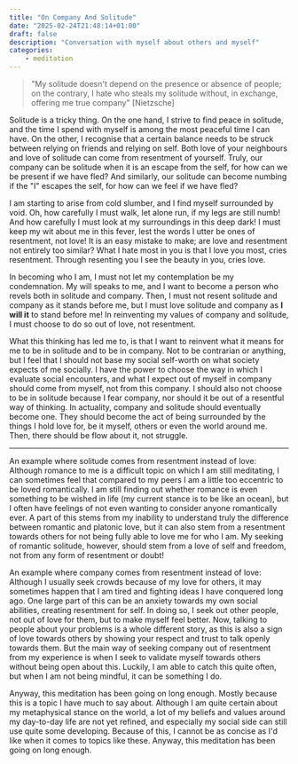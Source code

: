 ```yaml
---
title: "On Company And Solitude"
date: "2025-02-24T21:48:14+01:00"
draft: false
description: "Conversation with myself about others and myself"
categories: 
    - meditation
---
```


> "My solitude doesn't depend on the presence or absence of people; on the contrary, I hate who steals my solitude without, in exchange, offering me true company" [Nietzsche]

Solitude is a tricky thing. On the one hand, I strive to find peace in solitude, and the time I spend with myself is among the most peaceful time I can have. On the other, I recognise that a certain balance needs to be struck between relying on friends and relying on self. Both love of your neighbours and love of solitude can come from resentment of yourself. Truly, our company can be solitude when it is an escape from the self, for how can we be present if we have fled? And similarly, our solitude can become numbing if the "I" escapes the self, for how can we feel if we have fled? 

I am starting to arise from cold slumber, and I find myself surrounded by void. Oh, how carefully I must walk, let alone run, if my legs are still numb! And how carefully I must look at my surroundings in this deep dark! I must keep my wit about me in this fever, lest the words I utter be ones of resentment, not love! It is an easy mistake to make; are love and resentment not entirely too similar? What I hate most in you is that I love you most, cries resentment. Through resenting you I see the beauty in you, cries love.

In becoming who I am, I must not let my contemplation be my condemnation. My will speaks to me, and I want to become a person who revels both in solitude and company. Then, I must not resent solitude and company as it stands before me, but I must love solitude and company as **I will it** to stand before me! In reinventing my values of company and solitude, I must choose to do so out of love, not resentment. 

What this thinking has led me to, is that I want to reinvent what it means for me to be in solitude and to be in company. Not to be contrarian or anything, but I feel that I should not base my social self-worth on what society expects of me socially. I have the power to choose the way in which I evaluate social encounters, and what I expect out of myself in company should come from myself, not from this company. I should also not choose to be in solitude because I fear company, nor should it be out of a resentful way of thinking. In actuality, company and solitude should eventually become one. They should become the act of being surrounded by the things I hold love for, be it myself, others or even the world around me. Then, there should be flow about it, not struggle. 

----
An example where solitude comes from resentment instead of love: 
Although romance to me is a difficult topic on which I am still meditating, I can sometimes feel that compared to my peers I am a little too eccentric to be loved romantically. I am still finding out whether romance is even something to be wished in life (my current stance is to be like an ocean), but I often have feelings of not even wanting to consider anyone romantically ever. A part of this stems from my inability to understand truly the difference between romantic and platonic love, but it can also stem from a resentment towards others for not being fully able to love me for who I am. My seeking of romantic solitude, however, should stem from a love of self and freedom, not from any form of resentment or doubt!

An example where company comes from resentment instead of love: 
Although I usually seek crowds because of my love for others, it may sometimes happen that I am tired and fighting ideas I have conquered long ago. One large part of this can be an anxiety towards my own social abilities, creating resentment for self. In doing so, I seek out other people, not out of love for them, but to make myself feel better. Now, talking to people about your problems is a whole different story, as this is also a sign of love towards others by showing your respect and trust to talk openly towards them. But the main way of seeking company out of resentment from my experience is when I seek to validate myself towards others without being open about this. Luckily, I am able to catch this quite often, but when I am not being mindful, it can be something I do. 

Anyway, this meditation has been going on long enough. Mostly because this is a topic I have much to say about. Although I am quite certain about my metaphysical stance on the world, a lot of my beliefs and values around my day-to-day life are not yet refined, and especially my social side can still use quite some developing. Because of this, I cannot be as concise as I'd like when it comes to topics like these. Anyway, this meditation has been going on long enough. 